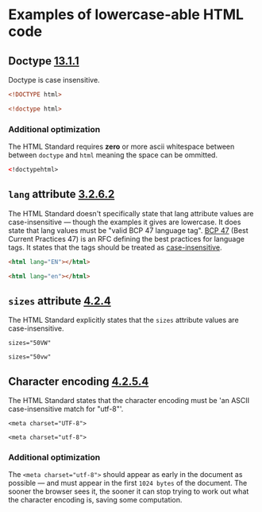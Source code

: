 # Examples of lowercase-able HTML code

## Doctype [13.1.1](https://html.spec.whatwg.org/multipage/syntax.html#the-doctype)

Doctype is case insensitive.

```html
<!DOCTYPE html>
```

```html
<!doctype html>
```

### Additional optimization

The HTML Standard requires **zero** or more ascii whitespace between between `doctype` and `html` meaning the space can be ommitted.

```html
<!doctypehtml>
```

## `lang` attribute [3.2.6.2](https://html.spec.whatwg.org/multipage/dom.html#the-lang-and-xml:lang-attributes)

The HTML Standard doesn't specifically state that lang attribute values are case-insensitive — though the examples it gives are lowercase. It does state that lang values must be "valid BCP 47 language tag". [BCP 47](https://www.rfc-editor.org/info/bcp47) (Best Current Practices 47) is an RFC defining the best practices for language tags. It states that the tags should be treated as [case-insensitive](https://www.rfc-editor.org/rfc/pdfrfc/rfc4647.txt.pdf).

```html
<html lang="EN"></html>
```

```html
<html lang="en"></html>
```

## `sizes` attribute [4.2.4](https://html.spec.whatwg.org/multipage/semantics.html#the-link-element)

The HTML Standard explicitly states that the `sizes` attribute values are case-insensitive.

```
sizes="50VW"
```

```
sizes="50vw"
```

## Character encoding [4.2.5.4](https://html.spec.whatwg.org/multipage/semantics.html#charset)

The HTML Standard states that the character encoding must be 'an ASCII case-insensitive match for "utf-8"'.

```
<meta charset="UTF-8">
```

```
<meta charset="utf-8">
```

### Additional optimization

The `<meta charset="utf-8">` should appear as early in the document as possible — and must appear in the first `1024 bytes` of the document.
The sooner the browser sees it, the sooner it can stop trying to work out what the character encoding is, saving some computation.



